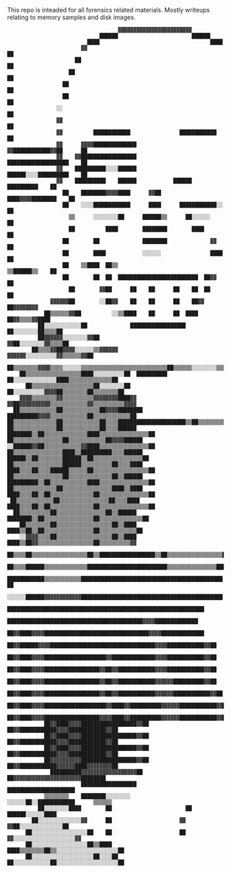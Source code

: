   This repo is inteaded for all forensics related materials. Mostly writeups relating to memory samples and disk images.
  
                                        ▓▓▓▓▓▓▓▓▓▓▓▓▓▓▓▓▓▓▓▓▓▓▓▓                                        
                                  ██████                        ██████                                  
                              ████                                    ████                              
                            ▓▓                                            ██                            
                          ██                                                ██                          
                        ██                                                    ██                        
                      ██                                                        ██                      
                      ██                                                        ██                      
                    ░░                                                            ██                    
                    ▓▓                                                            ██                    
                    ▓▓          ████████████                ████████████          ██                    
                    ▓▓      ▓▓▓▓██████████████            ▓▓████████████▓▓██      ██                    
                    ▓▓    ▓▓██████████████████            ████████████████████    ██                    
                    ▓▓    ██████████░░░░██████            ██████░░░░██████████    ██                    
                    ▓▓    ██████████    ██████            ██████    ██████████    ██                    
                      ██    ████████▓▓▓▓████      ▓▓██      ████▓▓▓▓████████    ██                      
                      ██    ░░░░████████████      ████      ████████████░░      ██                      
                        ▒▒      ░░░░░░░░██      ██████▒▒      ██░░░░░░        ██                        
                        ██          ████        ████████        ████          ██                        
                      ██        ██              ████████              ▓▓        ██                      
                      ██        ████            ░░░░░░                ████      ██                      
                      ██    ▒▒████  ██▒▒                          ▒▒██████▒▒    ██                      
                      ██        ██  ██  ██████████████████████████  ██▓▓        ██                      
                        ██        ▓▓██      ██    ██      ██    ██  ██        ██                        
                  ▓▓▓▓▓▓██        ░░██▓▓    ██    ██      ██    ██▓▓          ██▓▓▓▓▓▓▓▓                
                ██▒▒▒▒▒▒▓▓██          ░░▒▒████    ██      ██  ████          ██▓▓▒▒▒▒▓▓████              
              ██░░░░░░░░░░░░██              ██████████████████            ██░░░░░░░░██▒▒▒▒██            
              ██▓▓▓▓▓▓░░░░░░░░▓▓██                                    ▓▓██░░░░░░░░▓▓▒▒▒▒██              
            ██▒▒▒▒▓▓██▓▓▓▓░░░░░░▒▒▓▓▓▓▓▓                        ▓▓▓▓▓▓░░░░░░░░░░▓▓▒▒▒▒▒▒▓▓██            
          ██▒▒▒▒▒▒▒▒▓▓▓▓▒▒▒▒░░░░░░▒▒▒▒▒▒▒▒▒▒▒▒▒▒▒▒▒▒▒▒▒▒▒▒▒▒▒▒██▒▒▒▒▒▒░░░░░░░░▒▒▒▒▒▒▒▒▒▒▒▒██            
        ██▒▒▒▒▒▒▒▒▒▒▒▒▒▒▒▒▒▒████░░░░░░░░░░██  ██████████  ██░░░░░░░░░░░░░░████▒▒▒▒▒▒▒▒▒▒▒▒▒▒██          
          ██▒▒▒▒▒▒▒▒▒▒▒▒▒▒▒▒▒▒▒▒██░░░░░░░░██              ██░░░░░░░░░░▓▓▓▓██▒▒▒▒▒▒▒▒██▒▒▒▒▒▒▒▒██        
        ▓▓▓▓▒▒▒▒▒▒▒▒▓▓▒▒▒▒▒▒▒▒▒▒▓▓▓▓▓▓▓▓████▓▓          ▓▓██▓▓▓▓▓▓▓▓▓▓▒▒▒▒▒▒▒▒▒▒▒▒▓▓▒▒▒▒▒▒▒▒▒▒▓▓▓▓      
      ██▒▒▒▒▒▒▒▒▒▒▒▒██▒▒▒▒▒▒▒▒▒▒▒▒██▓▓▓▓████████        ██████████▓▓▓▓▒▒▒▒▒▒▒▒▒▒▒▒██▒▒▒▒▒▒▒▒▒▒▒▒██      
    ██▒▒▒▒▒▒▒▒▒▒▒▒▒▒██▒▒▒▒▒▒▒▒▒▒▒▒██▒▒▒▒██████████████████████▒▒██▒▒▒▒▒▒▒▒▒▒▒▒▒▒▒▒██▒▒▒▒▒▒▒▒▒▒▒▒▒▒██    
    ██▒▒▒▒▒▒▒▒▒▒▒▒▒▒██▒▒▒▒▒▒▒▒▒▒▒▒██▒▒▒▒██████        ████████▒▒██▒▒▒▒▒▒▒▒▒▒▒▒▒▒████▒▒▒▒▒▒▒▒▒▒▒▒▒▒▒▒██  
    ██▒▒▒▒▒▒▒▒▒▒▒▒▒▒▒▒██▒▒▒▒▒▒▒▒▒▒▒▒██▓▓▓▓██████        ░░██████▓▓██▒▒▒▒▒▒▒▒▒▒▒▒▓▓████▒▒▒▒▒▒▒▒▒▒▒▒▒▒▒▒██  
    ██▒▒▒▒▒▒▒▒▒▒▒▒▒▒▒▒████▒▒██████████▒▒▒▒██████          ██████▒▒██▒▒▒▒▒▒▒▒██████▒▒██▒▒▒▒▒▒▒▒▒▒▒▒▒▒▒▒██  
    ██▒▒▒▒▒▒▒▒▒▒▒▒▒▒▒▒██████▒▒▒▒▒▒▒▒▒▒██▒▒▒▒████          ████▒▒▒▒██▒▒▒▒██████▒▒▒▒▒▒██▒▒▒▒▒▒▒▒▒▒▒▒▒▒▒▒▒▒██
    ██▒▒▒▒▒▒▒▒▒▒▒▒▒▒▒▒██▒▒▒▒▒▒▒▒▒▒▒▒▒▒██▒▒██████          ██████████▒▒██▒▒▒▒▒▒▒▒▒▒▒▒████▒▒▒▒▒▒▒▒▒▒▒▒▒▒▒▒██
    ██▒▒▒▒▒▒▒▒▒▒▒▒▒▒██▒▒▒▒▒▒▒▒▒▒▒▒▒▒▒▒████▒▒████          ████▒▒▒▒██▒▒██▒▒▒▒▒▒▒▒▒▒▒▒▒▒██▒▒▒▒▒▒▒▒▒▒▒▒▒▒▒▒██
     ██▒▒▒▒▒▒▒▒▒▒▒▒██▒▒▒▒▒▒▒▒▒▒▒▒▒▒▒▒██▒▒▒▒████          ████▒▒▒▒██▒▒██▒▒▒▒▒▒▒▒▒▒▒▒▒▒██▒▒▒▒▒▒▒▒▒▒▒▒▒▒▒▒██
      ██▒▒▒▒▒▒▒▒▒▒██▒▒▒▒▒▒▒▒▒▒▒▒▒▒▒▒██▒▒██████          ████████▒▒██▒▒▒▒▒▒▒▒▒▒▒▒▒▒▒▒██▒▒▒▒▒▒▒▒▒▒▒▒▒▒██  
        ██▒▒▒▒▒▒▒▒██▒▒▒▒▒▒▒▒▒▒▒▒▒▒▒▒▒▒██▒▒████          ████▒▒██▒▒██▒▒▒▒▒▒▒▒▒▒▒▒▒▒▒▒██▒▒▒▒▒▒▒▒▒▒▒▒██    
        ░░▓▓▓▓▒▒▒▒██▒▒▒▒▒▒▒▒▒▒▒▒▒▒▒▒▒▒██▒▒████          ████▒▒██▓▓▒▒▒▒▒▒▒▒▒▒▒▒▒▒▒▒▒▒██▒▒▒▒▒▒▒▒▒▒▓▓      
            ██▒▒▒▒██▒▒▒▒▒▒▒▒▒▒▒▒▒▒▒▒▒▒██▒▒██████████████████▒▒██▒▒▒▒▒▒▒▒▒▒▒▒▒▒▒▒▒▒████▒▒▒▒▒▒▒▒██        
            ██▒▒▒▒██████▒▒▒▒▒▒▒▒▒▒▒▒▒▒██████████████████████████▒▒▒▒▒▒▒▒▒▒▒▒▒▒▒▒██████▒▒██████          
              ████████████▒▒▒▒▒▒▒▒▒▒▒▒██████████████████████████████████████████████  ██                
              ░░░░░░██████▓▓▓▓▓▓▓▓▓▓▓▓██████████████████████████████████████████████                    
                    ████████████████████████████████████████████████████████████████                    
                      ████████████████████████████████████████████▓▓▓▓██████████████                    
                    ██▓▓████▓▓▓▓██████████████████████████████████▓▓▓▓██████████████                    
                  ██▓▓██████▓▓▓▓██████████████████████████████████▓▓▓▓████████████▓▓██                  
                  ██▓▓████▓▓▓▓████████████████████▓▓██████████████▓▓▓▓████████████▓▓██                  
                  ██▓▓████▓▓▓▓██████████████████▓▓██▓▓████████████▓▓▓▓████████████▓▓██                  
                  ██▓▓████▓▓▓▓██████████████████▓▓██▓▓████████████▓▓▓▓▓▓██████████▓▓██                  
                  ██▓▓████▓▓▓▓██████████████████▓▓██▓▓████████████▓▓▓▓▓▓████████████▓▓██                
                ██▓▓████▓▓▓▓████████████████████▓▓████▓▓██████████▓▓▓▓▓▓████████████▓▓██                
                ██▓▓████▓▓▓▓██████████████████▓▓▓▓████▓▓██████████▓▓▓▓▓▓████████████▓▓██                
                ██▓▓████▓▓▓▓██████████████████▓▓██  ██▓▓████████████▓▓▓▓████████████▓▓██                
                ██▓▓████▓▓▓▓██████████████████▓▓██  ██▓▓████████████▓▓▓▓████████████▓▓██                
                ██▓▓████▓▓▓▓██████████████████▓▓██  ██▓▓████████████▓▓▓▓████████████▓▓██                
                ██▓▓▓▓▓▓▓▓▓▓██████████████████▓▓██  ██▓▓████████████▓▓▓▓▓▓████▓▓▓▓▓▓▓▓██                
                  ██████████▓▓▓▓▓▓▓▓▓▓▓▓▓▓▓▓▓▓██      ██▓▓▓▓▓▓▓▓▓▓▓▓▓▓▓▓▓▓▓▓▓▓████████                  
                            ██████████████████          ██████████████████████                          
                ▒▒▒▒▒▒▒▒    ████████░░░░░░░░            ░░░░░░██░░████████████      ▒▒▒▒▒▒              
              ██░░░░░░░░████        ██                        ██              ██████░░░░░░████          
            ██░░░░░░░░░░░░░░▓▓      ██                      ▓▓              ▓▓██░░░░░░░░░░░░░░██        
          ██░░░░░░░░░░░░░░░░░░██    ██                      ██            ▓▓░░░░░░░░░░░░░░░░░░░░▓▓      
          ██░░░░░░░░░░░░░░░░░░██▒▒████                      ████▒▒▒▒▒▒▒▒██▒▒░░░░░░░░░░░░░░░░░░░░██      
          ██░░░░░░░░░░░░░░░░░░░░██░░░░██                  ██░░░░░░░░░░░░██░░░░░░░░░░░░░░░░░░░░██    
